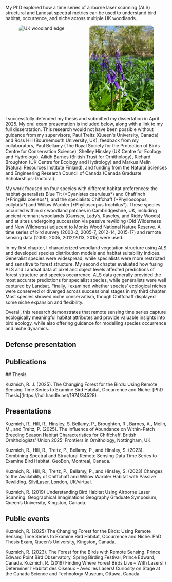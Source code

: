 My PhD explored how a time series of airborne laser scanning (ALS) structural and Landsat spectral metrics can be used to understand bird habitat, occurrence, and niche across multiple UK woodlands. 

<div style="display:flex; justify-content:center; gap:20px;">
  <img src="/assets/images/UKedge.jpg" alt="UK woodland edge" 
       style="width:200px; border-radius:10px;">
  <img src="/assets/images/UKinterior.jpg" alt="UK woodland interior" 
       style="width:200px; border-radius:10px;">
</div>

<p>I successfully defended my thesis and submitted my dissertation in April 2025. My oral exam presentation is included below, along with a link to my full disseratation. This research would not have been possible without guidance from my supervisors, Paul Treitz (Queen's University, Canada) and Ross Hill (Bournemouth University, UK), feedback from my collaborators, Paul Bellamy (The Royal Society for the Protection of Birds Centre for Conservation Science), Shelley Hinsley (UK Centre for Ecology and Hydrology), Ailidh Barnes (British Trust for Ornithology), Richard Broughton (UK Centre for Ecology and Hydrology) and Markus Melin (Natural Resources Institute Finland), and funding from the Natural Sciences and Engineering Research Council of Canada (Canada Graduate Scholarships-Doctoral).
<p>
<p>My work focused on four species with different habitat preferences: the habitat generalists Blue Tit (*Cyanistes caeruleus*) and Chaffinch (*Fringilla coelebs*), and the specialists Chiffchaff (*Phylloscopus collybita*) and Willow Warbler (*Phylloscopus trochilus*). These species occurred within six woodland patches in Cambridgeshire, UK, including ancient remnant woodlands (Gamsey, Lady’s, Raveley, and Riddy Woods) and at sites undergoing succession via passive rewilding (Old Wilderness and New Wildnerss) adjacent to Monks Wood National Nature Reserve. A time series of bird survey (2000-2, 2005-7, 2012-14, 2015-17) and remote sensing data (2000, 2005, 2012/2013, 2015) were used.
<p>
<p>In my first chapter, I characterized woodland vegetation structure using ALS and developed species distribution models and habitat suitability indices. Generalist species were widespread, while specialists were more restricted and sensitive to forest structure. My second chapter  evaluated how fusing ALS and Landsat data at pixel and object levels affected predictions of forest structure and species occurrence. ALS data generally provided the most accurate predictions for specialist species, while generalists were well captured by Landsat. Finally, I examined whether species’ ecological niches were conserved or diverged across successional stages in my third chapter. Most species showed niche conservatism, though Chiffchaff displayed some niche expansion and flexibility.
<p>
<p>Overall, this research demonstrates that remote sensing time series capture ecologically meaningful habitat attributes and provide valuable insights into bird ecology, while also offering guidance for modelling species occurrence and niche dynamics.
<p>
<p>  
  
## Defense presentation
<p>
<object data="/assets/files/PhDdefense.pdf" width="500" height="500" type='application/pdf'></object>
<p>
<p>
  
## Publications
<p>
## Thesis
<p>
<p>Kuzmich, R. J. (2025). The Changing Forest for the Birds: Using Remote Sensing Time Series to Examine Bird Habitat, Occurrence and Niche. [PhD Thesis](https://hdl.handle.net/1974/34528)
<p>
  
## Presentations
<p>
<p>Kuzmich, R., Hill, R., Hinsley, S. Bellamy, P., Broughton, R., Barnes, A., Melin, M., and Treitz, P. (2025). The Influence of Abundance on Within-Patch Breeding Season Habitat Characteristics for Chiffchaff. British Ornithologists' Union 2025: Frontiers in Ornithology, Nottingham, UK.
<p>
<p>Kuzmich, R., Hill, R., Treitz, P., Bellamy, P., and Hinsley, S. (2023). Combining Spectral and Structural Remote Sensing Data Time Series to Examine Bird Habitat. GeoBon, Montreal, Canada.
<p>
<p>Kuzmich, R., Hill, R., Treitz, P., Bellamy, P., and Hinsley, S. (2023) Changes to the Availability of Chiffchaff and Willow Warbler Habitat with Passive Rewilding. SilviLaser, London, UK/virtual.
<p>
<p>Kuzmich, R. (2019) Understanding Bird Habitat Using Airborne Laser Scanning. Geographical Imaginations Geography Graduate Symposium, Queen’s University, Kingston, Canada.
<p>
  
## Public events
<p>
<p>Kuzmich, R. (2025) The Changing Forest for the Birds: Using Remote Sensing Time Series to Examine Bird Habitat, Occurrence and Niche. PhD Thesis Exam, Queen’s University, Kingston, Canada.
<p>
<p>Kuzmich, R. (2023). The Forest for the Birds with Remote Sensing. Prince Edward Point Bird Observatory, Spring Birding Festival, Prince Edward, Canada.
Kuzmich, R. (2019) Finding Where Forest Birds Live – With Lasers! / Déterminer l’Habitat des Oiseaux – Avec les Lasers! Curiosity on Stage at the Canada Science and Technology Museum, Ottawa, Canada.
